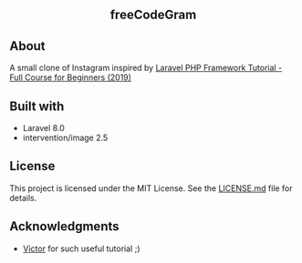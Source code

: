 <h2 align="center">freeCodeGram</h2>

## About

A small clone of Instagram inspired by [Laravel PHP Framework Tutorial - Full Course for Beginners (2019)](https://www.youtube.com/watch?v=ImtZ5yENzgE)

## Built with
* Laravel 8.0
* intervention/image 2.5

## License

This project is licensed under the MIT License. See the [LICENSE.md](LICENSE) file for details.

## Acknowledgments

* [Victor](https://www.youtube.com/coderstape) for such useful tutorial ;)
